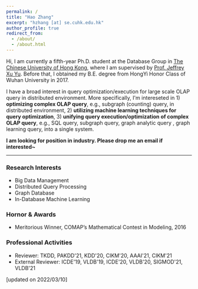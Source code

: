 ```yaml
---
permalink: /
title: "Hao Zhang"
excerpt: "hzhang [at] se.cuhk.edu.hk"
author_profile: true
redirect_from: 
  - /about/
  - /about.html
---
```


Hi, I am currently a fifth-year Ph.D. student at the Database Group in [The Chinese University of Hong Kong](https://www.cuhk.edu.hk/), where I am supervised by [Prof. Jeffrey Xu Yu](https://www.se.cuhk.edu.hk/people/academic-staff/prof-yu-xu-jeffrey/). Before that, I obtained my B.E. degree from HongYi Honor Class of Wuhan University in 2017.

I have a broad interest in query optimization/execution for large scale OLAP query in distributed environment. More specifically, I'm intereseted in 1) **optimizing complex OLAP query**, e.g., subgraph (counting) query, in distributed environment,  2) **utilizing machine learning techniques for query optimization**, 3) **unifying query execution/optimization of complex OLAP query**, e.g., SQL query, subgraph query, graph analytic query , graph learning query, into a single system. 

**I am looking for position in industry. Please drop me an email if interested~**



------

### Research Interests

* Big Data Management
* Distributed Query Processing
* Graph Database
* In-Database Machine Learning

### Hornor & Awards

* Meritorious Winner, COMAP’s Mathematical Contest in Modeling, 2016

### Professional Activities

* Reviewer: TKDD, PAKDD'21, KDD'20, CIKM'20, AAAI'21, CIKM'21
* External Reviewer: ICDE'19, VLDB'19, ICDE'20, VLDB'20, SIGMOD'21, VLDB'21



[updated on 2022/03/10]







